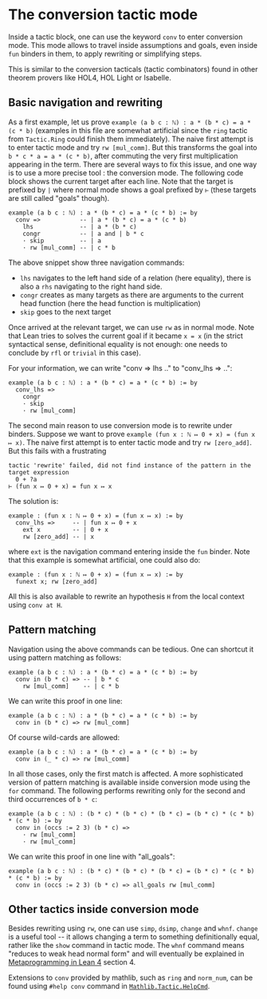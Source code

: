 # The conversion tactic mode

Inside a tactic block, one can use the keyword `conv` to enter conversion
mode. This mode allows to travel inside assumptions and goals, even
inside `fun` binders in them, to apply rewriting or simplifying steps.

This is similar to the conversion tacticals (tactic combinators) found in
other theorem provers like HOL4, HOL Light or Isabelle.

## Basic navigation and rewriting

As a first example, let us prove
`example (a b c : ℕ) : a * (b * c) = a * (c * b)` (examples in this file
are somewhat artificial since the `ring` tactic from
`Tactic.Ring` could finish them immediately). The naive first attempt is
to enter tactic mode and try `rw [mul_comm]`. But this transforms the goal
into `b * c * a = a * (c * b)`, after commuting the very first
multiplication appearing in the term. There are several ways to fix this
issue, and one way is to use a more precise tool : the
conversion mode.  The following code block shows the current target after
each line. Note that the target is prefixed by `|` where normal mode
shows a goal prefixed by `⊢` (these targets are still called "goals"
though).

```lean
example (a b c : ℕ) : a * (b * c) = a * (c * b) := by
  conv =>           -- | a * (b * c) = a * (c * b)
    lhs             -- | a * (b * c)
    congr           -- | a and | b * c
    · skip          -- | a
    · rw [mul_comm] -- | c * b
```

The above snippet show three navigation commands:
* `lhs` navigates to the left hand side of a relation (here
  equality), there is also a `rhs` navigating to the right hand side.
* `congr` creates as many targets as there are arguments to the current
  head function (here the head function is multiplication)
* `skip` goes to the next target

Once arrived at the relevant target, we can use `rw` as in normal mode.
Note that Lean tries to solves the current goal if it became `x = x` (in
the strict syntactical sense, definitional equality is not enough: one
needs to conclude by `rfl` or `trivial` in this case).

For your information, we can write "conv => lhs .." to "conv_lhs => ..":

```lean
example (a b c : ℕ) : a * (b * c) = a * (c * b) := by
  conv_lhs =>
    congr
    · skip
    · rw [mul_comm]
```

The second main reason to use conversion mode is to rewrite under
binders. Suppose we want to prove `example (fun x : ℕ ↦ 0 + x) = (fun x ↦ x)`.
The naive first attempt is to enter tactic mode and try `rw [zero_add]`.
But this fails with a frustrating
```text
tactic 'rewrite' failed, did not find instance of the pattern in the target expression
  0 + ?a
⊢ (fun x ↦ 0 + x) = fun x ↦ x
```

The solution is:
```lean
example : (fun x : ℕ ↦ 0 + x) = (fun x ↦ x) := by
  conv_lhs =>     -- | fun x ↦ 0 + x
    ext x         -- | 0 + x
    rw [zero_add] -- | x
```
where `ext` is the navigation command entering inside the `fun` binder.
Note that this example is somewhat artificial, one could also do:
```lean
example : (fun x : ℕ ↦ 0 + x) = (fun x ↦ x) := by
  funext x; rw [zero_add]
```

All this is also available to rewrite an hypothesis `H` from the local context
using `conv at H`.

## Pattern matching

Navigation using the above commands can be tedious. One can shortcut it
using pattern matching as follows:

```lean
example (a b c : ℕ) : a * (b * c) = a * (c * b) := by
  conv in (b * c) => -- | b * c
    rw [mul_comm]    -- | c * b
```

We can write this proof in one line:

```lean
example (a b c : ℕ) : a * (b * c) = a * (c * b) := by
  conv in (b * c) => rw [mul_comm]
```

Of course wild-cards are allowed:

```lean
example (a b c : ℕ) : a * (b * c) = a * (c * b) := by
  conv in (_ * c) => rw [mul_comm]
```

In all those cases, only the first match is affected.
A more sophisticated version of pattern matching is available inside
conversion mode using the `for` command. The following performs rewriting
only for the second and third occurrences of `b * c`:

```lean
example (a b c : ℕ) : (b * c) * (b * c) * (b * c) = (b * c) * (c * b) * (c * b) := by
  conv in (occs := 2 3) (b * c) =>
    · rw [mul_comm]
    · rw [mul_comm]
```

We can write this proof in one line with "all_goals":

```lean
example (a b c : ℕ) : (b * c) * (b * c) * (b * c) = (b * c) * (c * b) * (c * b) := by
  conv in (occs := 2 3) (b * c) => all_goals rw [mul_comm]
```

## Other tactics inside conversion mode

Besides rewriting using `rw`, one can use `simp`, `dsimp`, `change` and `whnf`.
`change` is a useful tool -- it allows changing a term to something
definitionally equal, rather like the `show` command in tactic mode.
The `whnf` command means "reduces to weak head normal form" and will eventually
be explained in [Metaprogramming in Lean 4](https://leanprover-community.github.io/lean4-metaprogramming-book/main/04_metam.html#weak-head-normalisation) section 4.

Extensions to `conv` provided by mathlib, such as `ring` and `norm_num`, can be
found using `#help conv` command in [`Mathlib.Tactic.HelpCmd`](https://leanprover-community.github.io/mathlib4_docs/Mathlib/Tactic/HelpCmd.html).
